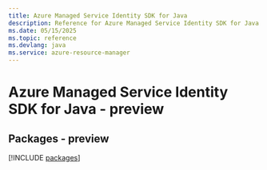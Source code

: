 ```yaml
---
title: Azure Managed Service Identity SDK for Java
description: Reference for Azure Managed Service Identity SDK for Java
ms.date: 05/15/2025
ms.topic: reference
ms.devlang: java
ms.service: azure-resource-manager
---
```

# Azure Managed Service Identity SDK for Java - preview
## Packages - preview
[!INCLUDE [packages](managed-service-identity-index.md)]